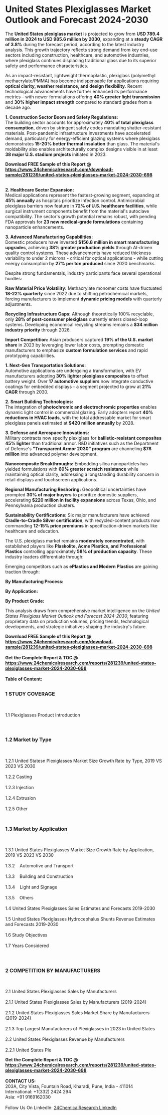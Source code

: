 <h1>United States Plexiglasses Market Outlook and Forecast 2024-2030</h1><p>The <strong>United States plexiglass market</strong> is projected to grow from <strong>USD 789.4 million in 2024 to USD 985.6 million by 2030</strong>, expanding at a <strong>steady CAGR of 3.8%</strong> during the forecast period, according to the latest industry analysis. This growth trajectory reflects strong demand from key end-use sectors including construction, healthcare, and automotive industries, where plexiglass continues displacing traditional glass due to its superior safety and performance characteristics.</p><p>As an impact-resistant, lightweight thermoplastic, plexiglass (polymethyl methacrylate/PMMA) has become indispensable for applications requiring <strong>optical clarity, weather resistance, and design flexibility</strong>. Recent technological advancements have further enhanced its performance metrics - with newer formulations offering <strong>40% greater light transmission</strong> and <strong>30% higher impact strength</strong> compared to standard grades from a decade ago.</p><p><strong>1. Construction Sector Boom and Safety Regulations:</strong><br>
The building sector accounts for approximately <strong>40% of total plexiglass consumption</strong>, driven by stringent safety codes mandating shatter-resistant materials. Post-pandemic infrastructure investments have accelerated demand, particularly for energy-efficient glazing systems where plexiglass demonstrates <strong>15-20% better thermal insulation</strong> than glass. The material's moldability also enables architecturally complex designs visible in at least <strong>38 major U.S. stadium projects</strong> initiated in 2023.</p><div><b>Download FREE Sample of this Report @ 
            <a href="https://www.24chemicalresearch.com/download-sample/281239/united-states-plexiglasses-market-2024-2030-698">
            https://www.24chemicalresearch.com/download-sample/281239/united-states-plexiglasses-market-2024-2030-698</a></b></div><br><p><strong>2. Healthcare Sector Expansion:</strong><br>
Medical applications represent the fastest-growing segment, expanding at <strong>45% annually</strong> as hospitals prioritize infection control. Antimicrobial plexiglass barriers now feature in <strong>72% of U.S. healthcare facilities</strong>, while surgical instrument components benefit from the material's autoclave compatibility. The sector's growth potential remains robust, with pending FDA approvals for <strong>23 new medical-grade formulations</strong> containing nanoparticle enhancements.</p><p><strong>3. Advanced Manufacturing Capabilities:</strong><br>
Domestic producers have invested <strong>$156.8 million in smart manufacturing upgrades</strong>, achieving <strong>38% greater production yields</strong> through AI-driven quality control systems. These advancements have reduced thickness variability to under 2 microns - critical for optical applications - while cutting energy consumption by <strong>27% per ton produced</strong> since 2020 benchmarks.</p><p>Despite strong fundamentals, industry participants face several operational hurdles:</p><p><strong>Raw Material Price Volatility:</strong> Methacrylate monomer costs have fluctuated <strong>18-22% quarterly</strong> since 2022 due to shifting petrochemical markets, forcing manufacturers to implement <strong>dynamic pricing models</strong> with quarterly adjustments.</p><p><strong>Recycling Infrastructure Gaps:</strong> Although theoretically 100% recyclable, only <strong>28% of post-consumer plexiglass</strong> currently enters closed-loop systems. Developing economical recycling streams remains a <strong>$34 million industry priority</strong> through 2026.</p><p><strong>Import Competition:</strong> Asian producers captured <strong>19% of the U.S. market share</strong> in 2023 by leveraging lower labor costs, prompting domestic manufacturers to emphasize <strong>custom formulation services</strong> and rapid prototyping capabilities.</p><p><strong>1. Next-Gen Transportation Solutions:</strong><br>
Automotive applications are undergoing a transformation, with EV manufacturers adopting <strong>30% lighter plexiglass composites</strong> to offset battery weight. Over <strong>17 automotive suppliers</strong> now integrate conductive coatings for embedded displays - a segment projected to grow at <strong>21% CAGR</strong> through 2030.</p><p><strong>2. Smart Building Technologies:</strong><br>
The integration of <strong>photochromic and electrochromic properties</strong> enables dynamic light control in commercial glazing. Early adopters report <strong>40% reductions in HVAC loads</strong>, with the total addressable market for smart plexiglass panels estimated at <strong>$420 million annually</strong> by 2028.</p><p><strong>3. Defense and Aerospace Innovations:</strong><br>
Military contracts now specify plexiglass for <strong>ballistic-resistant composites 45% lighter</strong> than traditional armor. R&amp;D initiatives such as the Department of Defense's <strong>"Transparent Armor 2030" program</strong> are channeling <strong>$78 million</strong> into advanced polymer development.</p><p><strong>Nanocomposite Breakthroughs:</strong> Embedding silica nanoparticles has yielded formulations with <strong>60% greater scratch resistance</strong> while maintaining optical clarity, addressing a longstanding durability concern in retail displays and touchscreen applications.</p><p><strong>Regional Manufacturing Reshoring:</strong> Geopolitical uncertainties have prompted <strong>30% of major buyers</strong> to prioritize domestic suppliers, accelerating <strong>$220 million in facility expansions</strong> across Texas, Ohio, and Pennsylvania production clusters.</p><p><strong>Sustainability Certifications:</strong> Six major manufacturers have achieved <strong>Cradle-to-Cradle Silver certification</strong>, with recycled-content products now commanding <strong>12-15% price premiums</strong> in specification-driven markets like healthcare and education.</p><p>The U.S. plexiglass market remains <strong>moderately concentrated</strong>, with established players like <strong>Plaskolite, Acme Plastics, and Professional Plastics</strong> controlling approximately <strong>58% of production capacity</strong>. These industry leaders differentiate through:</p><p>Emerging competitors such as <strong>ePlastics and Modern Plastics</strong> are gaining traction through:</p><p><strong>By Manufacturing Process:</strong></p><p><strong>By Application:</strong></p><p><strong>By Product Grade:</strong></p><p>This analysis draws from comprehensive market intelligence on the <em>United States Plexiglass Market Outlook and Forecast 2024-2030</em>, featuring proprietary data on production volumes, pricing trends, technological developments, and strategic initiatives shaping the industry's future.</p><div><b>Download FREE Sample of this Report @ 
            <a href="https://www.24chemicalresearch.com/download-sample/281239/united-states-plexiglasses-market-2024-2030-698">
            https://www.24chemicalresearch.com/download-sample/281239/united-states-plexiglasses-market-2024-2030-698</a></b></div><br><div><b>Get the Complete Report & TOC @ 
            <a href="https://www.24chemicalresearch.com/reports/281239/united-states-plexiglasses-market-2024-2030-698">
            https://www.24chemicalresearch.com/reports/281239/united-states-plexiglasses-market-2024-2030-698</a></b></div><br>
            <b>Table of Content:</b><p><h2><span style="font-size:16px"><strong>1 STUDY COVERAGE</strong></span></h2><br />
<p>1.1 Plexiglasses Product Introduction</p><br />
<h2><span style="font-size:16px"><strong>1.2 Market by Type</strong></span></h2><br />
<p>1.2.1 United Statesn Plexiglasses Market Size Growth Rate by Type, 2019 VS 2023 VS 2030<br /><br />
1.2.2 Casting&nbsp;&nbsp; &nbsp;<br /><br />
1.2.3 Injection<br /><br />
1.2.4 Extrusion<br /><br />
1.2.5 Other<br /><br />
<h2><span style="font-size:16px"><strong>1.3 Market by Application</strong></span></h2><br />
<p>1.3.1 United States Plexiglasses Market Size Growth Rate by Application, 2019 VS 2023 VS 2030<br /><br />
1.3.2&nbsp;&nbsp; &nbsp;Automotive and Transport<br /><br />
1.3.3&nbsp;&nbsp; &nbsp;Building and Construction<br /><br />
1.3.4&nbsp;&nbsp; &nbsp;Light and Signage<br /><br />
1.3.5&nbsp;&nbsp; &nbsp;Others<br /><br />
1.4 United States Plexiglasses Sales Estimates and Forecasts 2019-2030<br /><br />
1.5 United States Plexiglasses Hydrocephalus Shunts Revenue Estimates and Forecasts 2019-2030<br /><br />
1.6 Study Objectives<br /><br />
1.7 Years Considered</p><br />
<h2><span style="font-size:16px"><strong>2 COMPETITION BY MANUFACTURERS</strong></span></h2><br />
<p>2.1 United States Plexiglasses Sales by Manufacturers<br /><br />
2.1.1 United States Plexiglasses Sales by Manufacturers (2019-2024)<br /><br />
2.1.2 United States Plexiglasses Sales Market Share by Manufacturers (2019-2024)<br /><br />
2.1.3 Top Largest Manufacturers of Plexiglasses in 2023 in United States<br /><br />
2.2 United States Plexiglasses Revenue by Manufacturers<br /><br />
2.2.1 United States Ple</p><div><b>Get the Complete Report & TOC @ 
            <a href="https://www.24chemicalresearch.com/reports/281239/united-states-plexiglasses-market-2024-2030-698">
            https://www.24chemicalresearch.com/reports/281239/united-states-plexiglasses-market-2024-2030-698</a></b></div><br><b>CONTACT US:</b><br>
            203A, City Vista, Fountain Road, Kharadi, Pune, India - 411014<br>
            International: +1(332) 2424 294<br>
            Asia: +91 9169162030 <br><br>
            Follow Us On LinkedIn: <a href="https://www.linkedin.com/company/24chemicalresearch/">24ChemicalResearch LinkedIn</a>